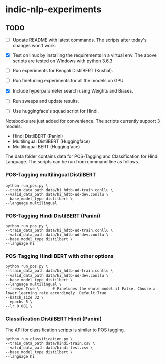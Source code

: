 # indic-nlp-experiments


## TODO
- [ ] Update README with latest commands. The scripts after today's changes won't work.
- [x] Test on linux by installing the requirements in a virtual env. The above scripts are tested on Windows with python 3.6.3
- [ ] Run experiments for Bengali DistilBERT (Kushal).
- [ ] Run finetuning experiments for all the models on GPU.
- [x] Include hyperparameter search using Weights and Biases.
- [ ] Run sweeps and update results.
- [ ] Use huggingface's squad script for Hindi.



Notebooks are just added for convenience.
The scripts currently support 3 models:
* Hindi DistilBERT (Panini)
* Multilingual DistilBERT (Huggingface)
* Multilingual BERT (Huggingface)

The data folder contains data for POS-Tagging and Classification for Hindi Language.
The scripts can be run from command line as follows.

### POS-Tagging multilingual DistilBERT  
```
python run_pos.py \ 
--train_data_path data/hi_hdtb-ud-train.conllu \
--valid_data_path data/hi_hdtb-ud-dev.conllu \
--base_model_type distilbert \
--language multilingual
```


### POS-Tagging Hindi DistilBERT (Panini)  
```
python run_pos.py \ 
--train_data_path data/hi_hdtb-ud-train.conllu \
--valid_data_path data/hi_hdtb-ud-dev.conllu \
--base_model_type distilbert \
--language hi
```

### POS-Tagging Hindi BERT with other options

```
python run_pos.py \ 
--train_data_path data/hi_hdtb-ud-train.conllu \
--valid_data_path data/hi_hdtb-ud-dev.conllu \
--base_model_type distilbert \
--language multilingual \
--freeze True \      # Finetunes the whole model if False. Choose a lower learning rate accordingly. Default:True
--batch_size 32 \
--epochs 5 \
--lr 0.001 \
```

### Classification DistilBERT Hindi (Panini)
The API for classification scripts is similar to POS tagging. 
```
python run_classification.py \ 
--train_data_path data/hindi-train.csv \
--valid_data_path data/hindi-test.csv \
--base_model_type distilbert \
--language hi
```



